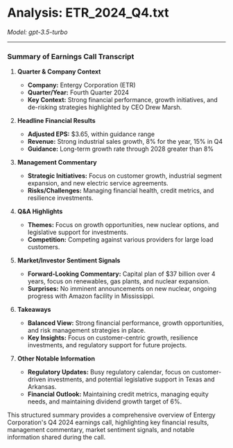 # Analysis: ETR_2024_Q4.txt

*Model: gpt-3.5-turbo*

---

### Summary of Earnings Call Transcript

1. **Quarter & Company Context**
   - **Company:** Entergy Corporation (ETR)
   - **Quarter/Year:** Fourth Quarter 2024
   - **Key Context:** Strong financial performance, growth initiatives, and de-risking strategies highlighted by CEO Drew Marsh.

2. **Headline Financial Results**
   - **Adjusted EPS:** $3.65, within guidance range
   - **Revenue:** Strong industrial sales growth, 8% for the year, 15% in Q4
   - **Guidance:** Long-term growth rate through 2028 greater than 8%

3. **Management Commentary**
   - **Strategic Initiatives:** Focus on customer growth, industrial segment expansion, and new electric service agreements.
   - **Risks/Challenges:** Managing financial health, credit metrics, and resilience investments.

4. **Q&A Highlights**
   - **Themes:** Focus on growth opportunities, new nuclear options, and legislative support for investments.
   - **Competition:** Competing against various providers for large load customers.

5. **Market/Investor Sentiment Signals**
   - **Forward-Looking Commentary:** Capital plan of $37 billion over 4 years, focus on renewables, gas plants, and nuclear expansion.
   - **Surprises:** No imminent announcements on new nuclear, ongoing progress with Amazon facility in Mississippi.

6. **Takeaways**
   - **Balanced View:** Strong financial performance, growth opportunities, and risk management strategies in place.
   - **Key Insights:** Focus on customer-centric growth, resilience investments, and regulatory support for future projects.

7. **Other Notable Information**
   - **Regulatory Updates:** Busy regulatory calendar, focus on customer-driven investments, and potential legislative support in Texas and Arkansas.
   - **Financial Outlook:** Maintaining credit metrics, managing equity needs, and maintaining dividend growth target of 6%.

This structured summary provides a comprehensive overview of Entergy Corporation's Q4 2024 earnings call, highlighting key financial results, management commentary, market sentiment signals, and notable information shared during the call.